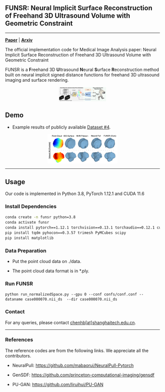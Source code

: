## FUNSR: Neural Implicit Surface Reconstruction of Freehand 3D Ultrasound Volume with Geometric Constraint

--------------------------------------
[**Paper**](https://www.sciencedirect.com/science/article/abs/pii/S1361841524002305?dgcid=raven_sd_aip_email#preview-section-introduction) | [**Arxiv**](https://arxiv.org/abs/2401.05915)  <br>

The official implementation code for Medical Image Analysis paper:
Neural Implicit Surface Reconstruction of Freehand 3D Ultrasound Volume with Geometric Constraint


FUNSR is a **F**reehand 3D **U**ltrasound **N**eural **S**urface **R**econstruction method built on neural implicit signed distance functions for freehand 3D ultrasound imaging and surface rendering. 

<div align="center">
<img src="img/Picture1.png" style="zoom:15%" alt=" Method Overview"/>
</div>


## Demo
* Example results of publicly available [Dataset \#4](https://muregpro.github.io/).

<div align="center">
<img src="img/Picture2.png" style="zoom:25%" alt="Framework"/>
</div>


--------------------------------------

## Usage

Our code is implemented in Python 3.8, PyTorch 1.12.1 and CUDA 11.6




### Install Dependencies 
```bash
conda create -n funsr python=3.8
conda activate funsr
conda install pytorch==1.12.1 torchvision==0.13.1 torchaudio==0.12.1 cudatoolkit=11.6 -c pytorch -c conda-forge
pip install tqdm pyhocon==0.3.57 trimesh PyMCubes scipy
pip install matplotlib
```

### Data Preparation

- Put the point cloud data on ./data.

- The point cloud data format is in *.ply.

### Run FUNSR

```
python run_normalizedSpace.py --gpu 0 --conf confs/conf.conf --dataname case000070.nii_ds  --dir case000070.nii_ds
 ```

 ### Contact
For any queries, please contact [chenhb[at]shanghaitech.edu.cn](mailto:chenhb@shanghaitech.edu.cn).

--------------------------------------

### References
The reference codes are from the following links.
We appreciate all the contributors.

* NeuralPull: https://github.com/mabaorui/NeuralPull-Pytorch

* GenSDF: https://github.com/princeton-computational-imaging/gensdf

* PU-GAN: https://github.com/liruihui/PU-GAN
